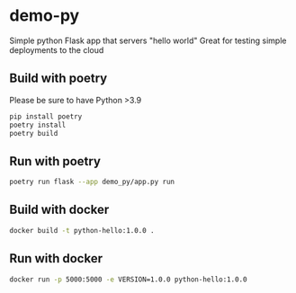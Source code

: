 # demo-py

Simple python Flask app that servers "hello world" 
Great for testing simple deployments to the cloud

## Build with poetry

Please be sure to have Python >3.9

```bash
pip install poetry
poetry install
poetry build
```

## Run with poetry

```bash
poetry run flask --app demo_py/app.py run
```

## Build with docker
```bash
docker build -t python-hello:1.0.0 .
```

## Run with docker
```bash
docker run -p 5000:5000 -e VERSION=1.0.0 python-hello:1.0.0
```
 
